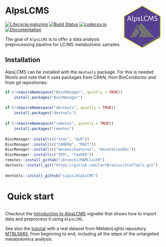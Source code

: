 # AlpsLCMS <img src='man/figures/AlpsLCMSlogo.png' align="right" height="139" />


[![Lifecycle:maturing](https://img.shields.io/badge/lifecycle-maturing-blue.svg)](https://www.tidyverse.org/lifecycle/#maturing)
[![Build Status](https://github.com/sipss/AlpsLCMS/workflows/R-CMD-check/badge.svg?branch=master)](https://github.com/sipss/AlpsLCMS/actions/) 
[![codecov.io](https://codecov.io/github/sipss/AlpsLCMS/coverage.svg?branch=master)](https://codecov.io/github/sipss/AlpsLCMS)
[![Documentation](https://img.shields.io/badge/documentation-pkgdown-informational)](https://sipss.github.io/AlpsLCMS/)

The goal of `AlpsLCMS` is to offer a data analysis preprocessing pipeline for LC/MS
metabolomic samples.

## Installation

AlpsLCMS can be installed with the `devtools` package. For this is needed Rtools and note that it uses packages from CRAN, from BioConductor and from git repositories: 

``` r
if (!requireNamespace("BiocManager", quietly = TRUE))
    install.packages("BiocManager")
    
if (!requireNamespace("devtools", quietly = TRUE))
    install.packages("devtools")
    
if (!requireNamespace("remotes", quietly = TRUE))
    install.packages("remotes")
    
BiocManager::install(c("xcms", "mzR"))
BiocManager::install(c("CAMERA", "MAIT"))
BiocManager::install(c("GenomicFeatures", "AnnotationDbi"))
BiocManager::install(c("IPO", "faahKO"))
remotes::install_github("cbroeckl/RAMClustR")
devtools::install_git("https://gitlab.com/CarlBrunius/StatTools.git")

devtools::install_github("sipss/AlpsLCMS")
```


Quick start
========================

Checkout the [Introduction to AlpsLCMS](https://sipss.github.io/AlpsLCMS/articles/introduction-to-alpslcms.html) vignette that shows how to import data and preprocess it using `AlpsLCMS`.

See also the [tutorial](https://sipss.github.io/AlpsLCMS/articles/NIHSlcms_MTBLS665.html) with a real dataset from MetaboLights repository [MTBLS665](https://www.ebi.ac.uk/metabolights/MTBLS665/descriptors), from beginning to end, including all the steps of the untargeted metabolomics analysis.
